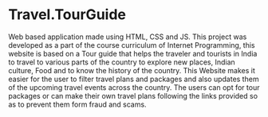 # Travel.TourGuide
Web based application made using HTML, CSS and JS. This project was developed as a part of the course curriculum of Internet Programming, this website is based on a Tour guide that helps the traveler and tourists in India to travel to various parts of the country to explore new places, Indian culture, Food and to know the history of the country. This Website makes it easier for the user to filter travel plans and packages and also updates them of the upcoming travel events across the country. The users can opt for tour packages or can make their own travel plans following the links provided so as to prevent them form fraud and scams.
